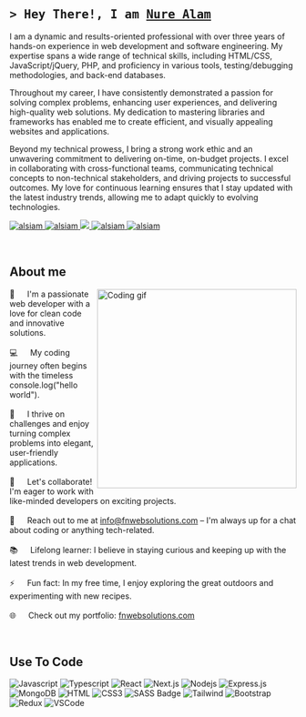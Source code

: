 <!-- Intro  -->
<h2>
  <samp>&gt; Hey There!, I am
    <b><a target="_blank" href="https://alsiam.com">Nure Alam</a></b>
  </samp>
</h3>

<p>I am a dynamic and results-oriented professional with over three years of hands-on experience in web development and software engineering. My expertise spans a wide range of technical skills, including HTML/CSS, JavaScript/jQuery, PHP, and proficiency in various tools, testing/debugging methodologies, and back-end databases.</p>
<p>Throughout my career, I have consistently demonstrated a passion for solving complex problems, enhancing user experiences, and delivering high-quality web solutions. My dedication to mastering libraries and frameworks has enabled me to create efficient, and visually appealing websites and applications.</p>
<p>Beyond my technical prowess, I bring a strong work ethic and an unwavering commitment to delivering on-time, on-budget projects. I excel in collaborating with cross-functional teams, communicating technical concepts to non-technical stakeholders, and driving projects to successful outcomes. My love for continuous learning ensures that I stay updated with the latest industry trends, allowing me to adapt quickly to evolving technologies.</p>


<p>
 <a href="https://alsiam.com" target="blank">
  <img src="https://img.shields.io/badge/Website-DC143C?style=for-the-badge&logo=medium&logoColor=white" alt="alsiam" />
 </a>
 <a href="https://linkedin.com/in/al-siam" target="_blank">
  <img src="https://img.shields.io/badge/LinkedIn-0077B5?style=for-the-badge&logo=linkedin&logoColor=white" alt="alsiam"/>
 </a>
 <!-- <a href="https://dev.to/alsiam" target="_blank">
  <img src="https://img.shields.io/badge/dev.to-0A0A0A?style=for-the-badge&logo=dev.to&logoColor=white" alt="alsiam" />
 </a> -->
 <a href="https://twitter.com/alsiam_dev" target="_blank">
  <img src="https://img.shields.io/badge/Twitter-1DA1F2?style=for-the-badge&logo=twitter&logoColor=white" />
 </a>
 <a href="https://instagram.com/alsiam_dev" target="_blank">
  <img src="https://img.shields.io/badge/Instagram-fe4164?style=for-the-badge&logo=instagram&logoColor=white" alt="alsiam" />
 </a> 
 <a href="https://facebook.com/alsiam.world" target="_blank">
  <img src="https://img.shields.io/badge/Facebook-20BEFF?&style=for-the-badge&logo=facebook&logoColor=white" alt="alsiam"  />
  </a> 
</p>
<br />

<!-- About Section -->
 ## About me
 
<p>
 <img align="right" width="350" src="/assets/programmer.gif" alt="Coding gif" />
  
 🚀 &emsp; I'm a passionate web developer with a love for clean code and innovative solutions. <br/><br/>
 💻 &emsp; My coding journey often begins with the timeless console.log("hello world"). <br/><br/>
 🌟 &emsp; I thrive on challenges and enjoy turning complex problems into elegant, user-friendly applications. <br/><br/>
 🤝 &emsp; Let's collaborate! I'm eager to work with like-minded developers on exciting projects. <br/><br/>
 📧 &emsp; Reach out to me at info@fnwebsolutions.com – I'm always up for a chat about coding or anything tech-related. <br/><br/>
 📚 &emsp; Lifelong learner: I believe in staying curious and keeping up with the latest trends in web development. <br/><br/>
 ⚡ &emsp; Fun fact: In my free time, I enjoy exploring the great outdoors and experimenting with new recipes. <br/><br/>
 🌐 &emsp; Check out my portfolio: [fnwebsolutions.com](https://fnwebsolutions.com)
</p>

<br/>

## Use To Code

![Javascript](https://img.shields.io/badge/Javascript-F0DB4F?style=for-the-badge&labelColor=black&logo=javascript&logoColor=F0DB4F)
![Typescript](https://img.shields.io/badge/Typescript-007acc?style=for-the-badge&labelColor=black&logo=typescript&logoColor=007acc)
![React](https://img.shields.io/badge/-React-61DBFB?style=for-the-badge&labelColor=black&logo=react&logoColor=61DBFB)
![Next.js](https://img.shields.io/badge/next.js-000000?style=for-the-badge&logo=nextdotjs&logoColor=white)
![Nodejs](https://img.shields.io/badge/Nodejs-3C873A?style=for-the-badge&labelColor=black&logo=node.js&logoColor=3C873A)
![Express.js](https://img.shields.io/badge/Express.js-000000?style=for-the-badge&logo=express&logoColor=white)
![MongoDB](https://img.shields.io/badge/MongoDB-4EA94B?style=for-the-badge&logo=mongodb&logoColor=white)
![HTML](https://img.shields.io/badge/HTML5-E34F26?style=for-the-badge&logo=html5&logoColor=white)
![CSS3](https://img.shields.io/badge/CSS3-1572B6?style=for-the-badge&logo=css3&logoColor=white)
![SASS Badge](https://img.shields.io/badge/Sass-CC6699?style=for-the-badge&logo=sass&logoColor=white)
![Tailwind](https://img.shields.io/badge/Tailwind_CSS-092749?style=for-the-badge&logo=tailwindcss&logoColor=06B6D4&labelColor=000000)
![Bootstrap](https://img.shields.io/badge/Bootstrap-563D7C?style=for-the-badge&logo=bootstrap&logoColor=white)
![Redux](https://img.shields.io/badge/Redux-593D88?style=for-the-badge&logo=redux&logoColor=white)
![VSCode](https://img.shields.io/badge/Visual_Studio-0078d7?style=for-the-badge&logo=visual%20studio&logoColor=white)
